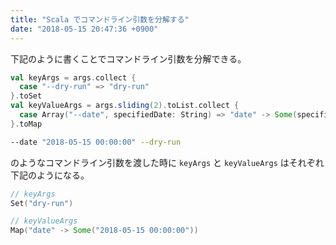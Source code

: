 ```yaml
---
title: "Scala でコマンドライン引数を分解する"
date: "2018-05-15 20:47:36 +0900"
---
```


下記のように書くことでコマンドライン引数を分解できる。

```scala
val keyArgs = args.collect {
  case "--dry-run" => "dry-run"
}.toSet
val keyValueArgs = args.sliding(2).toList.collect {
  case Array("--date", specifiedDate: String) => "date" -> Some(specifiedDate)
}.toMap
```

```bash
--date "2018-05-15 00:00:00" --dry-run
```

のようなコマンドライン引数を渡した時に `keyArgs` と `keyValueArgs` はそれぞれ下記のようになる。

```scala
// keyArgs
Set("dry-run")

// keyValueArgs
Map("date" -> Some("2018-05-15 00:00:00"))
```
